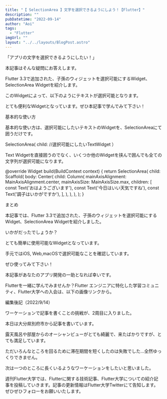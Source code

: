 ```yaml
---
title: "【 SelectionArea 】文字を選択できるようにしよう！【Flutter】"
description: ""
pubDatetime: "2022-09-14"
author: "Aoi"
tags:
  - "Flutter"
imgUrl: ""
layout: "../../layouts/BlogPost.astro"
---
```



「アプリの文字を選択できるようにしたい！」



本記事はそんな疑問にお答えします。



Flutter 3.3で追加された、子孫のウィジェットを選択可能にするWidget、SelectionArea Widgetを紹介します。



このWidgetによって、以下のようにテキストが選択可能となります。







とても便利なWidgetとなっています。ぜひ本記事で学んでみて下さい！



基本的な使い方



基本的な使い方は、選択可能にしたいテキストのWidgetを、SelectionAreaにて囲うだけです。



SelectionArea(
  child: //選択可能にしたいTextWidget
）



Text Widgetを直接囲うのでなく、いくつか他のWidgetを挟んで囲んでも全ての文字列が選択可能になります。



  @override
  Widget build(BuildContext context) {
    return SelectionArea(
      child: Scaffold(
        body: Center(
          child: Column(
            mainAxisAlignment: MainAxisAlignment.center,
            mainAxisSize: MainAxisSize.max,
            children: [
              const Text('おはようございます'),
              const Text('今日はいい天気ですね'),
              const Text('調子はいかがですか'),
            ],
          ),
        ),
      ),
    );
  }







まとめ



本記事では、Flutter 3.3で追加された、子孫のウィジェットを選択可能にするWidget、SelectionArea Widgetを紹介しました。



いかがだったでしょうか？



とても簡単に使用可能なWidgetとなっています。



手元ではiOS, Web,macOSで選択可能なことを確認しています。



ぜひ使ってみて下さい！



本記事があなたのアプリ開発の一助となれば幸いです。




Flutterを一緒に学んでみませんか？Flutter エンジニアに特化した学習コミュニティ、Flutter大学への入会は、以下の画像リンクから。










編集後記（2022/9/14）




ワーケーションで記事を書くことの挑戦が、2周目に入りました。



本日は大分県別府市から記事を書いています。



露天風呂や部屋からのオーシャンビューがとても綺麗で、来たばかりですが、とても満足しています。



ただいろんなところを回るために滞在期間を短くしたのは失敗でした...全然ゆっくりできません。



次は一つのところに長くいるようなワーケーションをしたいと思いました。





週刊Flutter大学では、Flutterに関する技術記事、Flutter大学についての紹介記事を投稿していきます。記事の更新情報はFlutter大学Twitterにて告知します。ぜひぜひフォローをお願いいたします。

